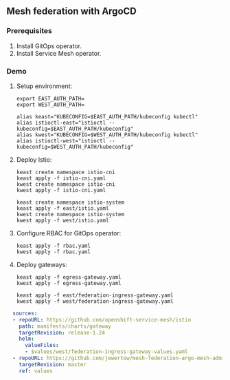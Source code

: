 ## Mesh federation with ArgoCD

### Prerequisites

1. Install GitOps operator.
2. Install Service Mesh operator.

### Demo

1. Setup environment:

    ```shell
    export EAST_AUTH_PATH=
    export WEST_AUTH_PATH=
    ```
    ```shell
    alias keast="KUBECONFIG=$EAST_AUTH_PATH/kubeconfig kubectl"
    alias istioctl-east="istioctl --kubeconfig=$EAST_AUTH_PATH/kubeconfig"
    alias kwest="KUBECONFIG=$WEST_AUTH_PATH/kubeconfig kubectl"
    alias istioctl-west="istioctl --kubeconfig=$WEST_AUTH_PATH/kubeconfig"
    ```

1. Deploy Istio:

    ```shell
    keast create namespace istio-cni
    keast apply -f istio-cni.yaml
    kwest create namespace istio-cni
    kwest apply -f istio-cni.yaml
    ```
    ```shell
    keast create namespace istio-system
    keast apply -f east/istio.yaml
    kwest create namespace istio-system
    kwest apply -f west/istio.yaml
    ```

1. Configure RBAC for GitOps operator:

    ```shell
    keast apply -f rbac.yaml
    kwest apply -f rbac.yaml
    ```

1. Deploy gateways:

    ```shell
    keast apply -f egress-gateway.yaml
    kwest apply -f egress-gateway.yaml
    ```
    ```shell
    keast apply -f east/federation-ingress-gateway.yaml
    kwest apply -f west/federation-ingress-gateway.yaml
    ```



```yaml
  sources:
  - repoURL: https://github.com/openshift-service-mesh/istio
    path: manifests/charts/gateway
    targetRevision: release-1.24
    helm:
      valueFiles:
      - $values/west/federation-ingress-gateway-values.yaml
  - repoURL: https://github.com/jewertow/mesh-federation-argo-mesh-admin
    targetRevision: master
    ref: values
```